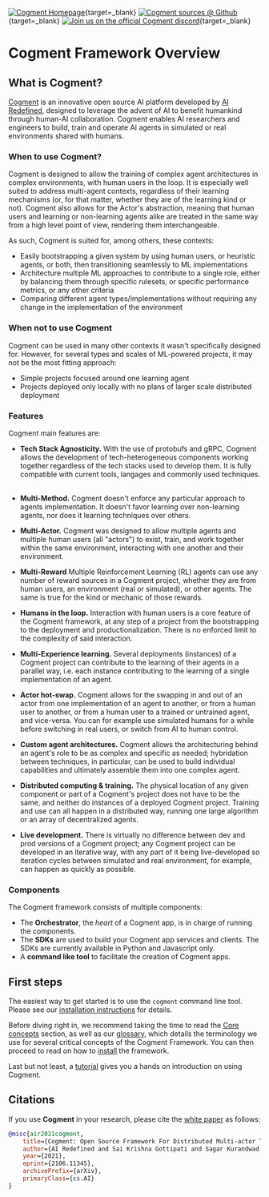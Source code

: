 [![Cogment Homepage](https://img.shields.io/badge/-Homepage-ffbb00?style=flat)](https://cogment.ai/){target=\_blank}
[![Cogment sources @ Github](https://img.shields.io/badge/Github-Cogment%20Sources-lightgrey?style=flat&logo=github)](https://github.com/cogment){target=\_blank} [![Join us on the official Cogment discord](https://img.shields.io/discord/739822842450935963?style=flat&color=6f84d4&label=Cogment%27s%20Discord&logo=discord&logoColor=white)](https://discord.gg/QDxb9Fweqr){target=\_blank}

# Cogment Framework Overview

## What is Cogment?

[Cogment](https://cogment.ai) is an innovative open source AI platform developed by [AI Redefined](https://ai-r.com), designed to leverage the advent of AI to benefit humankind through human-AI collaboration. Cogment enables AI researchers and engineers to build, train and operate AI agents in simulated or real environments shared with humans.

### When to use Cogment?

Cogment is designed to allow the training of complex agent architectures in complex environments, with human users in the loop. It is especially well suited to address multi-agent contexts, regardless of their learning mechanisms (or, for that matter, whether they are of the learning kind or not). Cogment also allows for the Actor's abstraction, meaning that human users and learning or non-learning agents alike are treated in the same way from a high level point of view, rendering them interchangeable.

As such, Cogment is suited for, among others, these contexts:

-   Easily bootstrapping a given system by using human users, or heuristic agents, or both, then transitioning seamlessly to ML implementations
-   Architecture multiple ML approaches to contribute to a single role, either by balancing them through specific rulesets, or specific performance metrics, or any other criteria
-   Comparing different agent types/implementations without requiring any change in the implementation of the environment

### When not to use Cogment

Cogment can be used in many other contexts it wasn't specifically designed for. However, for several types and scales of ML-powered projects, it may not be the most fitting approach:

-   Simple projects focused around one learning agent
-   Projects deployed only locally with no plans of larger scale distributed deployment

### Features

Cogment main features are:

-   **Tech Stack Agnosticity.** With the use of protobufs and gRPC, Cogment allows the development of tech-heterogeneous components working together regardless of the tech stacks used to develop them. It is fully compatible with current tools, langages and commonly used techniques.
    &nbsp;

-   **Multi-Method.** Cogment doesn't enforce any particular approach to agents implementation. It doesn't favor learning over non-learning agents, nor does it learning techniques over others.
    &nbsp;

-   **Multi-Actor.** Cogment was designed to allow multiple agents and multiple human users (all "actors") to exist, train, and work together within the same environment, interacting with one another and their environment.
    &nbsp;

-   **Multi-Reward** Multiple Reinforcement Learning (RL) agents can use any number of reward sources in a Cogment project, whether they are from human users, an environment (real or simulated), or other agents. The same is true for the kind or mechanic of those rewards.
-   **Humans in the loop.** Interaction with human users is a core feature of the Cogment framework, at any step of a project from the bootstrapping to the deployment and productionalization. There is no enforced limit to the complexity of said interaction.
-   **Multi-Experience learning.** Several deployments (instances) of a Cogment project can contribute to the learning of their agents in a parallel way, i.e. each instance contributing to the learning of a single implementation of an agent.
-   **Actor hot-swap.** Cogment allows for the swapping in and out of an actor from one implementation of an agent to another, or from a human user to another, or from a human user to a trained or untrained agent, and vice-versa. You can for example use simulated humans for a while before switching in real users, or switch from AI to human control.
-   **Custom agent architectures.** Cogment allows the architecturing behind an agent's role to be as complex and specific as needed; hybridation between techniques, in particular, can be used to build individual capabilities and ultimately assemble them into one complex agent.
-   **Distributed computing & training.** The physical location of any given component or part of a Cogment's project does not have to be the same, and neither do instances of a deployed Cogment project. Training and use can all happen in a distributed way, running one large algorithm or an array of decentralized agents.
-   **Live development.** There is virtually no difference between dev and prod versions of a Cogment project; any Cogment project can be developed in an iterative way, with any part of it being live-developed so iteration cycles between simulated and real environment, for example, can happen as quickly as possible.

### Components

The Cogment framework consists of multiple components:

-   The **Orchestrator**, the _heart_ of a Cogment app, is in charge of running the components.
-   The **SDKs** are used to build your Cogment app services and clients. The SDKs are currently available in Python and Javascript only.
-   A **command like tool** to facilitate the creation of Cogment apps.

## First steps

The easiest way to get started is to use the `cogment` command line tool. Please see our [installation instructions](./introduction/installation.md) for details.

Before diving right in, we recommend taking the time to read the [Core concepts](./concepts/core-concepts.md) section, as well as our [glossary](./concepts/glossary.md), which details the terminology we use for several critical concepts of the Cogment Framework. You can then proceed to read on how to [install](./introduction/installation.md) the framework.

Last but not least, a [tutorial](./cogment/tutorial/introduction.md) gives you a hands on introduction on using Cogment.

## Citations

If you use **Cogment** in your research, please cite the [white paper](https://arxiv.org/abs/2106.11345) as follows:

```bibtex
@misc{air2021cogment,
    title={Cogment: Open Source Framework For Distributed Multi-actor Training, Deployment & Operations},
    author={AI Redefined and Sai Krishna Gottipati and Sagar Kurandwad and Clodéric Mars and Gregory Szriftgiser and François Chabot},
    year={2021},
    eprint={2106.11345},
    archivePrefix={arXiv},
    primaryClass={cs.AI}
}
```
